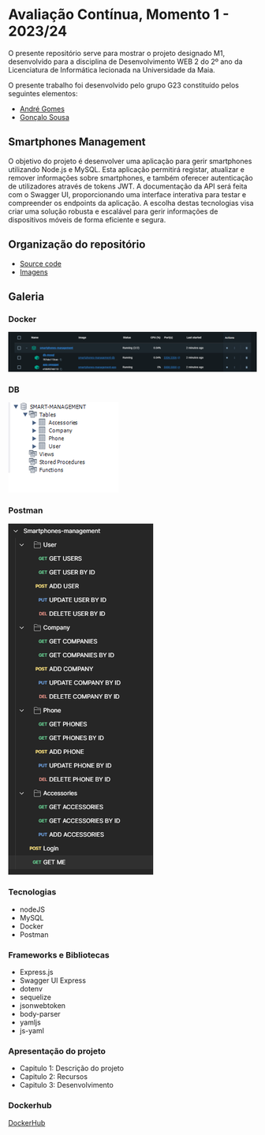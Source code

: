 # Avaliação Contínua, Momento 1 - 2023/24

O presente repositório serve para mostrar o projeto designado M1, desenvolvido para a disciplina de Desenvolvimento WEB 2 do 2º ano da Licenciatura de Informática lecionada na Universidade da Maia.

O presente trabalho foi desenvolvido pelo grupo G23 constituído pelos seguintes elementos:

* [André Gomes](https://github.com/aasfgomes)
* [Gonçalo Sousa](https://github.com/MrcWithAMouth)

## Smartphones Management

O objetivo do projeto é desenvolver uma aplicação para gerir smartphones utilizando Node.js e MySQL. Esta aplicação permitirá registar, atualizar e remover informações sobre smartphones, e também oferecer autenticação de utilizadores através de tokens JWT. A documentação da API será feita com o Swagger UI, proporcionando uma interface interativa para testar e compreender os endpoints da aplicação. A escolha destas tecnologias visa criar uma solução robusta e escalável para gerir informações de dispositivos móveis de forma eficiente e segura.

## Organização do repositório

* [Source code](https://github.com/INF23DW2G23/REPORT_DW2_M1)
* [Imagens](https://github.com/INF23DW2G23/REPORT_DW2_M1/tree/master/images)

## Galeria

### Docker

![docker](images/docker-engine.png)

### DB

![DB](images/db-tables.png)

### Postman

![Postman](images/postman-collection.png)

### Tecnologias

* nodeJS
* MySQL
* Docker
* Postman

### Frameworks e Bibliotecas

* Express.js
* Swagger UI Express
* dotenv
* sequelize
* jsonwebtoken
* body-parser
* yamljs
* js-yaml

### Apresentação do projeto

* Capitulo 1: Descrição do projeto
* Capitulo 2: Recursos
* Capitulo 3: Desenvolvimento

### Dockerhub

[DockerHub](https://hub.docker.com/repositories/inf23dw2g23)

